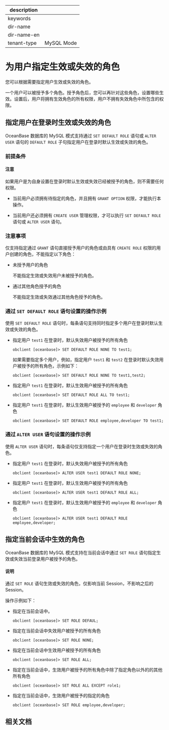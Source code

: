 |description||
|---|---|
|keywords||
|dir-name||
|dir-name-en||
|tenant-type|MySQL Mode|

# 为用户指定生效或失效的角色

您可以根据需要指定用户生效或失效的角色。

一个用户可以被授予多个角色。授予角色后，您可以再针对这些角色，设置哪些生效。设置后，用户将拥有生效角色的所有权限，用户不拥有失效角色中所包含的权限。

## 指定用户在登录时生效或失效的角色

OceanBase 数据库的 MySQL 模式支持通过 `SET DEFAULT ROLE` 语句或 `ALTER USER` 语句的 `DEFAULT ROLE` 子句指定用户在登录时默认生效或失效的角色。

### 前提条件

<main id="notice" type='notice'>
<h4>注意</h4>
<p>如果用户是为自身设置在登录时默认生效或失效已经被授予的角色，则不需要任何权限。</p>
</main>

* 当前用户必须拥有待指定的角色，并且拥有 `GRANT OPTION` 权限，才能执行本操作。

* 当前用户还必须拥有 `CREATE USER` 管理权限，才可以执行 `SET DEFAULT ROLE` 语句或 `ALTER USER` 语句。

### 注意事项

仅支持指定通过 `GRANT` 语句直接授予用户的角色或由具有 `CREATE ROLE` 权限的用户创建的角色，不能指定以下角色：

* 未授予用户的角色

  不能指定生效或失效用户未被授予的角色。

* 通过其他角色授予的角色

  不能指定生效或失效通过其他角色授予的角色。

### 通过 `SET DEFAULT ROLE` 语句设置的操作示例

使用 `SET DEFAULT ROLE` 语句时，每条语句支持同时指定多个用户在登录时默认生效或失效的角色。

* 指定用户 `test1` 在登录时，默认失效用户被授予的所有角色

  ```shell
  obclient [oceanbase]> SET DEFAULT ROLE NONE TO test1;
  ```

  如果需要指定多个用户，例如，指定用户 `test1` 和 `test2` 在登录时默认失效用户被授予的所有角色，示例如下：

  ```shell
  obclient [oceanbase]> SET DEFAULT ROLE NONE TO test1,test2;
  ```

* 指定用户 `test1` 在登录时，默认生效用户被授予的所有角色

  ```shell
  obclient [oceanbase]> SET DEFAULT ROLE ALL TO test1;
  ```

* 指定用户 `test1` 在登录时，默认生效用户被授予的 `employee` 和 `developer` 角色

  ```shell
  obclient [oceanbase]> SET DEFAULT ROLE employee,developer TO test1;
  ```

### 通过 `ALTER USER` 语句设置的操作示例

使用 `ALTER USER` 语句时，每条语句仅支持指定一个用户在登录时生效或失效的角色。

* 指定用户 `test1` 在登录时，默认失效用户被授予的所有角色

  ```shell
  obclient [oceanbase]> ALTER USER test1 DEFAULT ROLE NONE;
  ```

* 指定用户 `test1` 在登录时，默认生效用户被授予的所有角色

  ```shell
  obclient [oceanbase]> ALTER USER test1 DEFAULT ROLE ALL;
  ```

* 指定用户 `test1` 在登录时，默认生效用户被授予的 `employee` 和 `developer` 角色

  ```shell
  obclient [oceanbase]> ALTER USER test1 DEFAULT ROLE employee,developer;
  ```

## 指定当前会话中生效的角色

OceanBase 数据库的 MySQL 模式支持在当前会话中通过 `SET ROLE` 语句指定生效或失效当前登录用户被授予的角色。

<main id="notice" type='explain'>
<h4>说明</h4>
<p>通过 <code>SET ROLE</code> 语句生效或失效的角色，仅影响当前 Session，不影响之后的 Session。</p>
</main>

操作示例如下：

* 指定在当前会话中。

  ```shell
  obclient [oceanbase]> SET ROLE DEFAUL;
  ```

* 指定在当前会话中失效用户被授予的所有角色

  ```shell
  obclient [oceanbase]> SET ROLE NONE;
  ```

* 指定在当前会话中生效用户被授予的所有角色

  ```shell
  obclient [oceanbase]> SET ROLE ALL;
  ```

* 指定在当前会话中，生效用户被授予的所有角色中除了指定角色以外的的其他所有角色

  ```shell
  obclient [oceanbase]> SET ROLE ALL EXCEPT role1;
  ```

* 指定在当前会话中，生效用户被授予的指定的角色

  ```shell
  obclient [oceanbase]> SET ROLE employee,developer;
  ```

## 相关文档


